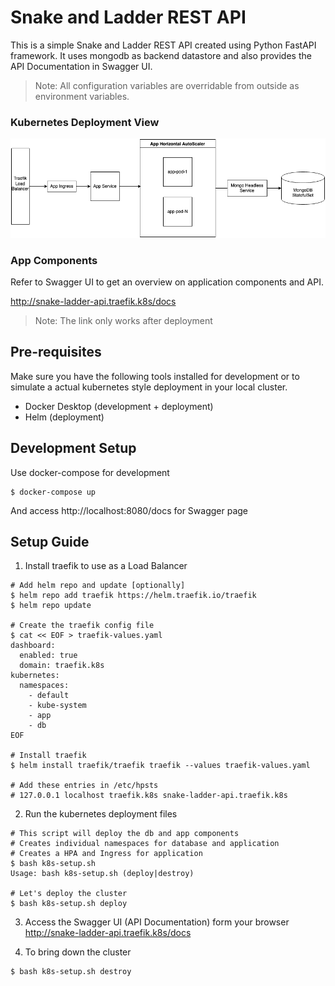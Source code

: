 # Snake and Ladder REST API
This is a simple Snake and Ladder REST API created using Python FastAPI framework. It
uses mongodb as backend datastore and also provides the API Documentation in Swagger UI.

> Note: All configuration variables are overridable from outside as environment variables.

### Kubernetes Deployment View
![Deployment](assets/deployment.png?raw=true "Kubernetes Deployment View")

### App Components
Refer to Swagger UI to get an overview on application components and API.

http://snake-ladder-api.traefik.k8s/docs

> Note: The link only works after deployment

## Pre-requisites
Make sure you have the following tools installed for development or to simulate a actual kubernetes style
deployment in your local cluster.
- Docker Desktop (development + deployment)
- Helm (deployment)

## Development Setup
Use docker-compose for development
```shell
$ docker-compose up
```
And access http://localhost:8080/docs for Swagger page


## Setup Guide
1. Install traefik to use as a Load Balancer
```shell
# Add helm repo and update [optionally]
$ helm repo add traefik https://helm.traefik.io/traefik
$ helm repo update

# Create the traefik config file
$ cat << EOF > traefik-values.yaml
dashboard:
  enabled: true
  domain: traefik.k8s
kubernetes:
  namespaces:
    - default
    - kube-system
    - app
    - db
EOF

# Install traefik
$ helm install traefik/traefik traefik --values traefik-values.yaml

# Add these entries in /etc/hpsts
# 127.0.0.1	localhost traefik.k8s snake-ladder-api.traefik.k8s
```

2. Run the kubernetes deployment files
```shell
# This script will deploy the db and app components
# Creates individual namespaces for database and application
# Creates a HPA and Ingress for application
$ bash k8s-setup.sh
Usage: bash k8s-setup.sh (deploy|destroy)

# Let's deploy the cluster
$ bash k8s-setup.sh deploy
```

3. Access the Swagger UI (API Documentation) form your browser http://snake-ladder-api.traefik.k8s/docs


4. To bring down the cluster
```shell
$ bash k8s-setup.sh destroy
```
